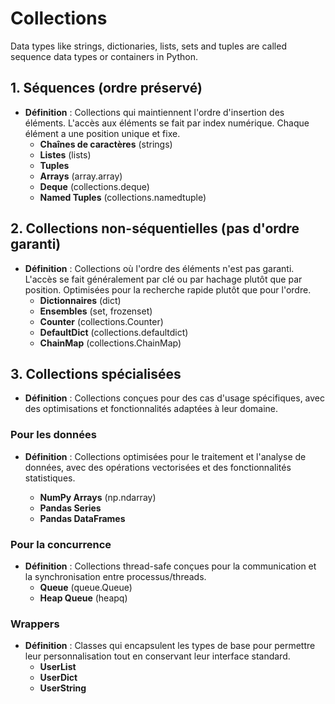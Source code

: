 # Collections

Data types like strings, dictionaries, lists, sets and tuples are called sequence data types or containers in Python.

## 1. Séquences (ordre préservé)

- **Définition** : Collections qui maintiennent l'ordre d'insertion des éléments. L'accès aux éléments se fait par index numérique. Chaque élément a une position unique et fixe.
    - **Chaînes de caractères** (strings)
    - **Listes** (lists)
    - **Tuples**
    - **Arrays** (array.array)
    - **Deque** (collections.deque)
    - **Named Tuples** (collections.namedtuple)

## 2. Collections non-séquentielles (pas d'ordre garanti)
- **Définition** : Collections où l'ordre des éléments n'est pas garanti. L'accès se fait généralement par clé ou par hachage plutôt que par position. Optimisées pour la recherche rapide plutôt que pour l'ordre.
    - **Dictionnaires** (dict)
    - **Ensembles** (set, frozenset)
    - **Counter** (collections.Counter)
    - **DefaultDict** (collections.defaultdict)
    - **ChainMap** (collections.ChainMap)

## 3. Collections spécialisées
- **Définition** : Collections conçues pour des cas d'usage spécifiques, avec des optimisations et fonctionnalités adaptées à leur domaine.

### Pour les données
- **Définition** : Collections optimisées pour le traitement et l'analyse de données, avec des opérations vectorisées et des fonctionnalités statistiques.

    - **NumPy Arrays** (np.ndarray)
    - **Pandas Series**
    - **Pandas DataFrames**

### Pour la concurrence
- **Définition** : Collections thread-safe conçues pour la communication et la synchronisation entre processus/threads.
    - **Queue** (queue.Queue)
    - **Heap Queue** (heapq)

### Wrappers
- **Définition** : Classes qui encapsulent les types de base pour permettre leur personnalisation tout en conservant leur interface standard.
    - **UserList**
    - **UserDict**
    - **UserString**